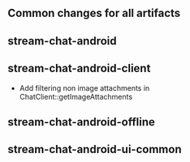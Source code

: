## Common changes for all artifacts

## stream-chat-android

## stream-chat-android-client
- Add filtering non image attachments in ChatClient::getImageAttachments

## stream-chat-android-offline

## stream-chat-android-ui-common

